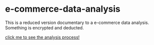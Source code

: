 # e-commerce-data-analysis
This is a reduced version documentary to a e-commerce data analysis. Something is encrypted and deducted.

[click me to see the analysis process! ](t1_withoutinfo.ipynb)
